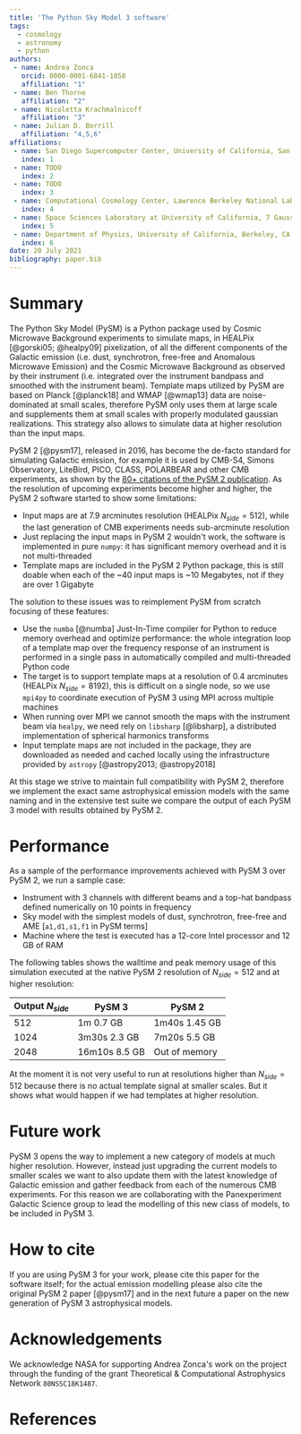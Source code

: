 ```yaml
---
title: 'The Python Sky Model 3 software'
tags:
  - cosmology
  - astronomy
  - python
authors:
 - name: Andrea Zonca
   orcid: 0000-0001-6841-1058
   affiliation: "1"
 - name: Ben Thorne
   affiliation: "2"
 - name: Nicoletta Krachmalnicoff
   affiliation: "3"
 - name: Julian D. Borrill
   affiliation: "4,5,6"
affiliations:
 - name: San Diego Supercomputer Center, University of California, San Diego, USA
   index: 1
 - name: TODO
   index: 2
 - name: TODO
   index: 3
 - name: Computational Cosmology Center, Lawrence Berkeley National Laboratory, Berkeley, CA 94720, USA
   index: 4
 - name: Space Sciences Laboratory at University of California, 7 Gauss Way, Berkeley, CA 94720
   index: 5
 - name: Department of Physics, University of California, Berkeley, CA, USA 94720
   index: 6
date: 20 July 2021
bibliography: paper.bib
---
```


# Summary

The Python Sky Model (PySM) is a Python package used by Cosmic Microwave Background experiments to simulate maps, in HEALPix [@gorski05; @healpy09] pixelization, of all the different components of the Galactic emission (i.e. dust, synchrotron, free-free and Anomalous Microwave Emission) and the Cosmic Microwave Background as observed by their instrument (i.e. integrated over the instrument bandpass and smoothed with the instrument beam).
Template maps utilized by PySM are based on Planck [@planck18] and WMAP [@wmap13] data are noise-dominated at small scales, therefore PySM only uses them at large scale and supplements them at small scales with properly modulated gaussian realizations. This strategy also allows to simulate data at higher resolution than the input maps.

PySM 2 [@pysm17], released in 2016, has become the de-facto standard for simulating Galactic emission, for example it is used by CMB-S4, Simons Observatory, LiteBird, PICO, CLASS, POLARBEAR and other CMB experiments, as shown by the [80+ citations of the PySM 2 publication](https://scholar.google.com/scholar?start=0&hl=en&as_sdt=2005&sciodt=0,5&cites=16628417670342266167&scipsc=).
As the resolution of upcoming experiments become higher and higher, the PySM 2 software started to show some limitations:

* Input maps are at 7.9 arcminutes resolution (HEALPix $N_{side}=512$), while the last generation of CMB experiments needs sub-arcminute resolution
* Just replacing the input maps in PySM 2 wouldn't work, the software is implemented in pure `numpy`: it has significant memory overhead and it is not multi-threaded 
* Template maps are included in the PySM 2 Python package, this is still doable when each of the ~40 input maps is ~10 Megabytes, not if they are over 1 Gigabyte

The solution to these issues was to reimplement PySM from scratch focusing of these features:

* Use the `numba` [@numba] Just-In-Time compiler for Python to reduce memory overhead and optimize performance: the whole integration loop of a template map over the frequency response of an instrument is performed in a single pass in automatically compiled and multi-threaded Python code
* The target is to support template maps at a resolution of 0.4 arcminutes (HEALPix $N_{side}=8192$), this is difficult on a single node, so we use `mpi4py` to coordinate execution of PySM 3 using MPI across multiple machines
* When running over MPI we cannot smooth the maps with the instrument beam via `healpy`, we need rely on `libsharp` [@libsharp], a distributed implementation of spherical harmonics transforms
* Input template maps are not included in the package, they are downloaded as needed and cached locally using the infrastructure provided by `astropy` [@astropy2013; @astropy2018]

At this stage we strive to maintain full compatibility with PySM 2, therefore we implement the exact same astrophysical emission models with the same naming and in the extensive test suite we compare the output of each PySM 3 model with results obtained by PySM 2.

# Performance

As a sample of the performance improvements achieved with PySM 3 over PySM 2, we run a sample case:

* Instrument with 3 channels with different beams and a top-hat bandpass defined numerically on 10 points in frequency
* Sky model with the simplest models of dust, synchrotron, free-free and AME [`a1,d1,s1,f1` in PySM terms]
* Machine where the test is executed has a 12-core Intel processor and 12 GB of RAM

The following tables shows the walltime and peak memory usage of this simulation executed at the native PySM 2 resolution of $N_{side}=512$ and at higher resolution:

| Output $N_{side}$ | PySM 3        | PySM 2        |
|-------------------|---------------|---------------|
| 512               | 1m 0.7 GB     | 1m40s 1.45 GB |
| 1024              | 3m30s 2.3 GB  | 7m20s 5.5 GB  |
| 2048              | 16m10s 8.5 GB | Out of memory |

At the moment it is not very useful to run at resolutions higher than $N_{side}=512$ because there is no actual template signal at smaller scales. But it shows what would happen if we had templates at higher resolution.

# Future work

PySM 3 opens the way to implement a new category of models at much higher resolution. However, instead just upgrading the current models to smaller scales we want to also update them with the latest knowledge of Galactic emission and gather feedback from each of the numerous CMB experiments. For this reason we are collaborating with the Panexperiment Galactic Science group to lead the modelling of this new class of models, to be included in PySM 3.

# How to cite

If you are using PySM 3 for your work, please cite this paper for the software itself; for the actual emission modelling please also cite the original PySM 2 paper [@pysm17] and in the next future a paper on the new generation of PySM 3 astrophysical models.

# Acknowledgements

We acknowledge NASA for supporting Andrea Zonca's work on the project through the funding of the grant Theoretical & Computational Astrophysics Network `80NSSC18K1487`.

# References
